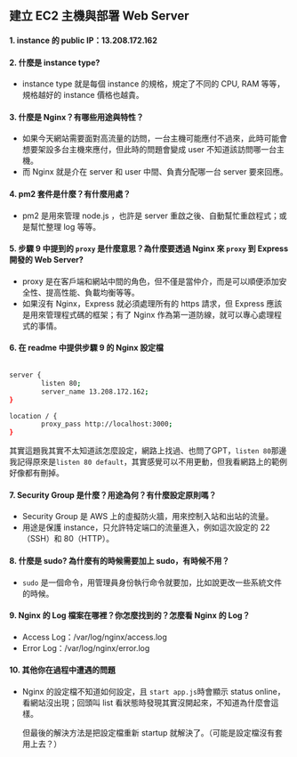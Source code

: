 建立 EC2 主機與部署 Web Server
---
#### 1. instance 的 public IP：13.208.172.162
#### 2. 什麼是 instance type?
- instance type 就是每個 instance 的規格，規定了不同的 CPU, RAM 等等，規格越好的 instance 價格也越貴。
#### 3. 什麼是 Nginx？有哪些用途與特性？
- 如果今天網站需要面對高流量的訪問，一台主機可能應付不過來，此時可能會想要架設多台主機來應付，但此時的問題會變成 user 不知道該訪問哪一台主機。
- 而 Nginx 就是介在 server 和 user 中間、負責分配哪一台 server 要來回應。
#### 4. pm2 套件是什麼？有什麼用處？
- pm2 是用來管理 node.js ，也許是 server 重啟之後、自動幫忙重啟程式；或是幫忙整理 log 等等。
#### 5. 步驟 9 中提到的 `proxy` 是什麼意思？為什麼要透過 Nginx 來 `proxy` 到 Express 開發的 Web Server?
- proxy 是在客戶端和網站中間的角色，但不僅是當仲介，而是可以順便添加安全性、提高性能、負載均衡等等。
- 如果沒有 Nginx，Express 就必須處理所有的 https 請求，但 Express 應該是用來管理程式碼的框架；有了 Nginx 作為第一道防線，就可以專心處理程式的事情。
#### 6. 在 readme 中提供步驟 9 的 Nginx 設定檔
```bash

server {
        listen 80;
        server_name 13.208.172.162;
}

location / {
        proxy_pass http://localhost:3000;
}
```
其實這題我其實不太知道該怎麼設定，網路上找過、也問了GPT，`listen 80`那邊我記得原來是`listen 80 default`，其實感覺可以不用更動，但我看網路上的範例好像都有刪掉。

#### 7. Security Group 是什麼？用途為何？有什麼設定原則嗎？
- Security Group 是 AWS 上的虛擬防火牆，用來控制入站和出站的流量。
- 用途是保護 instance，只允許特定端口的流量進入，例如這次設定的 22（SSH）和 80（HTTP）。
#### 8. 什麼是 sudo? 為什麼有的時候需要加上 sudo，有時候不用？
- `sudo` 是一個命令，用管理員身份執行命令就要加，比如說更改一些系統文件的時候。
#### 9. Nginx 的 Log 檔案在哪裡？你怎麼找到的？怎麼看 Nginx 的 Log？
- Access Log：/var/log/nginx/access.log
- Error Log：/var/log/nginx/error.log
#### 10. 其他你在過程中遭遇的問題
- Nginx 的設定檔不知道如何設定，且 `start app.js`時會顯示 status online，看網站沒出現；回頭叫 list 看狀態時發現其實沒開起來，不知道為什麼會這樣。

  但最後的解決方法是把設定檔重新 startup 就解決了。（可能是設定檔沒有套用上去？）
